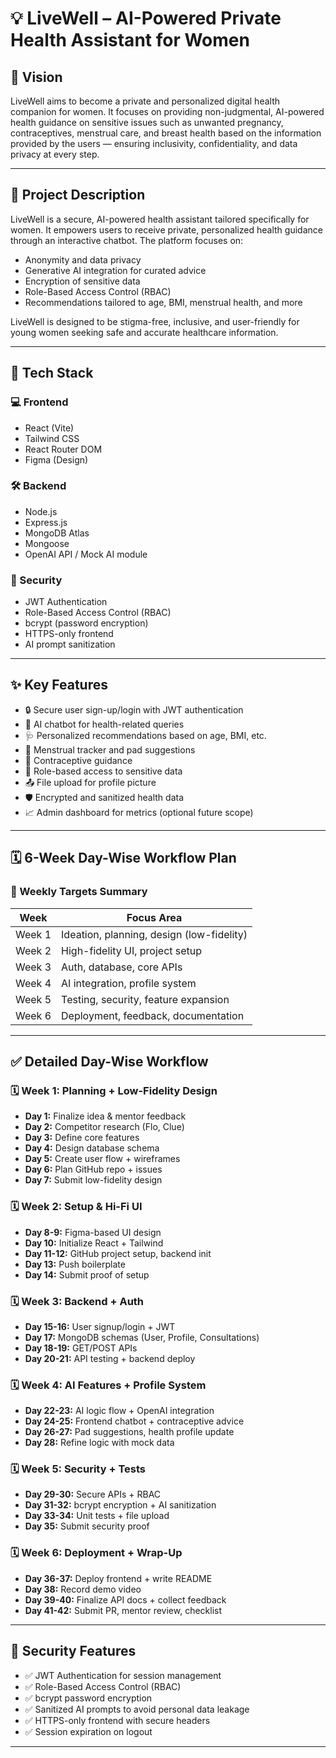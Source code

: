 # 💡 LiveWell – AI-Powered Private Health Assistant for Women

## 📌 Vision
LiveWell aims to become a private and personalized digital health companion for women. It focuses on providing non-judgmental, AI-powered health guidance on sensitive issues such as unwanted pregnancy, contraceptives, menstrual care, and breast health based on the information provided by the users — ensuring inclusivity, confidentiality, and data privacy at every step.

---

## 🧠 Project Description
LiveWell is a secure, AI-powered health assistant tailored specifically for women. It empowers users to receive private, personalized health guidance through an interactive chatbot. The platform focuses on:

- Anonymity and data privacy
- Generative AI integration for curated advice
- Encryption of sensitive data
- Role-Based Access Control (RBAC)
- Recommendations tailored to age, BMI, menstrual health, and more

LiveWell is designed to be stigma-free, inclusive, and user-friendly for young women seeking safe and accurate healthcare information.

---

## 🚀 Tech Stack

### 💻 Frontend
- React (Vite)
- Tailwind CSS
- React Router DOM
- Figma (Design)

### 🛠️ Backend
- Node.js
- Express.js
- MongoDB Atlas
- Mongoose
- OpenAI API / Mock AI module

### 🔐 Security
- JWT Authentication
- Role-Based Access Control (RBAC)
- bcrypt (password encryption)
- HTTPS-only frontend
- AI prompt sanitization

---

## ✨ Key Features
- 🔒 Secure user sign-up/login with JWT authentication
- 🧬 AI chatbot for health-related queries
- 🩺 Personalized recommendations based on age, BMI, etc.
- 📅 Menstrual tracker and pad suggestions
- 💊 Contraceptive guidance
- 🔐 Role-based access to sensitive data
- 📤 File upload for profile picture
- 🛡️ Encrypted and sanitized health data
- 📈 Admin dashboard for metrics (optional future scope)

---

## 🗓️ 6-Week Day-Wise Workflow Plan

### 🎯 Weekly Targets Summary

| Week    | Focus Area                                      |
|---------|--------------------------------------------------|
| Week 1  | Ideation, planning, design (low-fidelity)        |
| Week 2  | High-fidelity UI, project setup                  |
| Week 3  | Auth, database, core APIs                        |
| Week 4  | AI integration, profile system                   |
| Week 5  | Testing, security, feature expansion             |
| Week 6  | Deployment, feedback, documentation              |

---

## ✅ Detailed Day-Wise Workflow

### 🗓️ Week 1: Planning + Low-Fidelity Design
- **Day 1:** Finalize idea & mentor feedback
- **Day 2:** Competitor research (Flo, Clue)
- **Day 3:** Define core features
- **Day 4:** Design database schema
- **Day 5:** Create user flow + wireframes
- **Day 6:** Plan GitHub repo + issues
- **Day 7:** Submit low-fidelity design

### 🗓️ Week 2: Setup & Hi-Fi UI
- **Day 8-9:** Figma-based UI design
- **Day 10:** Initialize React + Tailwind
- **Day 11-12:** GitHub project setup, backend init
- **Day 13:** Push boilerplate
- **Day 14:** Submit proof of setup

### 🗓️ Week 3: Backend + Auth
- **Day 15-16:** User signup/login + JWT
- **Day 17:** MongoDB schemas (User, Profile, Consultations)
- **Day 18-19:** GET/POST APIs
- **Day 20-21:** API testing + backend deploy

### 🗓️ Week 4: AI Features + Profile System
- **Day 22-23:** AI logic flow + OpenAI integration
- **Day 24-25:** Frontend chatbot + contraceptive advice
- **Day 26-27:** Pad suggestions, health profile update
- **Day 28:** Refine logic with mock data

### 🗓️ Week 5: Security + Tests
- **Day 29-30:** Secure APIs + RBAC
- **Day 31-32:** bcrypt encryption + AI sanitization
- **Day 33-34:** Unit tests + file upload
- **Day 35:** Submit security proof

### 🗓️ Week 6: Deployment + Wrap-Up
- **Day 36-37:** Deploy frontend + write README
- **Day 38:** Record demo video
- **Day 39-40:** Finalize API docs + collect feedback
- **Day 41-42:** Submit PR, mentor review, checklist

---

## 🔐 Security Features

- ✅ JWT Authentication for session management
- ✅ Role-Based Access Control (RBAC)
- ✅ bcrypt password encryption
- ✅ Sanitized AI prompts to avoid personal data leakage
- ✅ HTTPS-only frontend with secure headers
- ✅ Session expiration on logout

---


